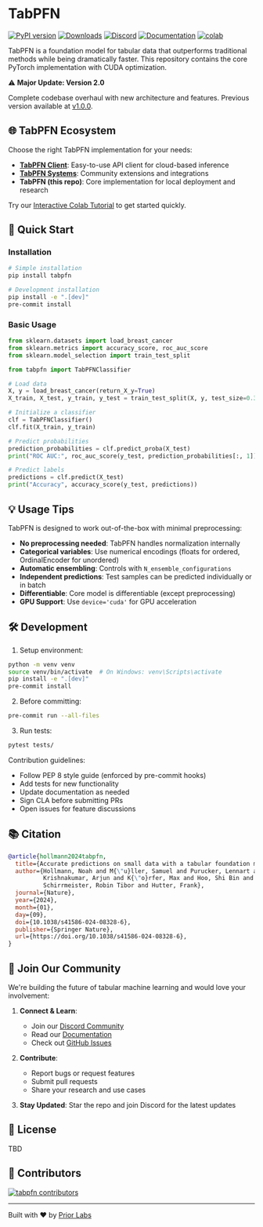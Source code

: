 # TabPFN

[![PyPI version](https://badge.fury.io/py/tabpfn.svg)](https://badge.fury.io/py/tabpfn)
[![Downloads](https://pepy.tech/badge/tabpfn)](https://pepy.tech/project/tabpfn)
[![Discord](https://img.shields.io/discord/1285598202732482621?color=7289da&label=Discord&logo=discord&logoColor=ffffff)](https://discord.com/channels/1285598202732482621/)
[![Documentation](https://img.shields.io/badge/docs-priorlabs.ai-blue)](https://priorlabs.ai/)
[![colab](https://colab.research.google.com/assets/colab-badge.svg)](https://colab.research.google.com/drive/194mCs6SEPEW6C0rcP7xWzcEtt1RBc8jJ)

TabPFN is a foundation model for tabular data that outperforms traditional methods while 
being dramatically faster. This repository contains the core PyTorch implementation with
CUDA optimization.

⚠️ **Major Update: Version 2.0**

Complete codebase overhaul with new architecture and features. Previous version available at [v1.0.0](../../tree/v1.0.0).

## 🌐 TabPFN Ecosystem

Choose the right TabPFN implementation for your needs:

- **[TabPFN Client](https://github.com/automl/tabpfn-client)**: Easy-to-use API client for cloud-based inference
- **[TabPFN Systems](https://github.com/priorlabs/tabpfn_systems)**: Community extensions and integrations
- **TabPFN (this repo)**: Core implementation for local deployment and research

Try our [Interactive Colab Tutorial](https://colab.research.google.com/drive/194mCs6SEPEW6C0rcP7xWzcEtt1RBc8jJ) to get started quickly.

## 🏁 Quick Start

### Installation

```bash
# Simple installation
pip install tabpfn

# Development installation
pip install -e ".[dev]"
pre-commit install
```

### Basic Usage

```python
from sklearn.datasets import load_breast_cancer
from sklearn.metrics import accuracy_score, roc_auc_score
from sklearn.model_selection import train_test_split

from tabpfn import TabPFNClassifier

# Load data
X, y = load_breast_cancer(return_X_y=True)
X_train, X_test, y_train, y_test = train_test_split(X, y, test_size=0.33, random_state=42)

# Initialize a classifier
clf = TabPFNClassifier()
clf.fit(X_train, y_train)

# Predict probabilities
prediction_probabilities = clf.predict_proba(X_test)
print("ROC AUC:", roc_auc_score(y_test, prediction_probabilities[:, 1]))

# Predict labels
predictions = clf.predict(X_test)
print("Accuracy", accuracy_score(y_test, predictions))
```

## 💡 Usage Tips

TabPFN is designed to work out-of-the-box with minimal preprocessing:

- **No preprocessing needed**: TabPFN handles normalization internally
- **Categorical variables**: Use numerical encodings (floats for ordered, OrdinalEncoder for unordered)
- **Automatic ensembling**: Controls with `N_ensemble_configurations`
- **Independent predictions**: Test samples can be predicted individually or in batch
- **Differentiable**: Core model is differentiable (except preprocessing)
- **GPU Support**: Use `device='cuda'` for GPU acceleration

## 🛠️ Development

1. Setup environment:
```bash
python -m venv venv
source venv/bin/activate  # On Windows: venv\Scripts\activate
pip install -e ".[dev]"
pre-commit install
```

2. Before committing:
```bash
pre-commit run --all-files
```

3. Run tests:
```bash
pytest tests/
```

Contribution guidelines:
- Follow PEP 8 style guide (enforced by pre-commit hooks)
- Add tests for new functionality
- Update documentation as needed
- Sign CLA before submitting PRs
- Open issues for feature discussions

## 📚 Citation

```bibtex
@article{hollmann2024tabpfn,
  title={Accurate predictions on small data with a tabular foundation model},
  author={Hollmann, Noah and M{\"u}ller, Samuel and Purucker, Lennart and 
          Krishnakumar, Arjun and K{\"o}rfer, Max and Hoo, Shi Bin and 
          Schirrmeister, Robin Tibor and Hutter, Frank},
  journal={Nature},
  year={2024},
  month={01},
  day={09},
  doi={10.1038/s41586-024-08328-6},
  publisher={Springer Nature},
  url={https://doi.org/10.1038/s41586-024-08328-6},
}
```

## 🤝 Join Our Community

We're building the future of tabular machine learning and would love your involvement:

1. **Connect & Learn**: 
   - Join our [Discord Community](https://discord.gg/VJRuU3bSxt)
   - Read our [Documentation](https://priorlabs.ai/)
   - Check out [GitHub Issues](https://github.com/priorlabs/tabpfn/issues)

2. **Contribute**: 
   - Report bugs or request features
   - Submit pull requests
   - Share your research and use cases

3. **Stay Updated**: Star the repo and join Discord for the latest updates

## 📜 License

TBD

## 🌟 Contributors

[![tabpfn contributors](https://contrib.rocks/image?repo=priorlabs/tabpfn&max=2000)](https://github.com/priorlabs/tabpfn/graphs/contributors)

---

Built with ❤️ by [Prior Labs](https://priorlabs.ai)
